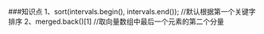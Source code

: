 ###知识点
1、sort(intervals.begin(), intervals.end());        //默认根据第一个关键字排序
2、merged.back()[1]                                  //取向量数组中最后一个元素的第二个分量

